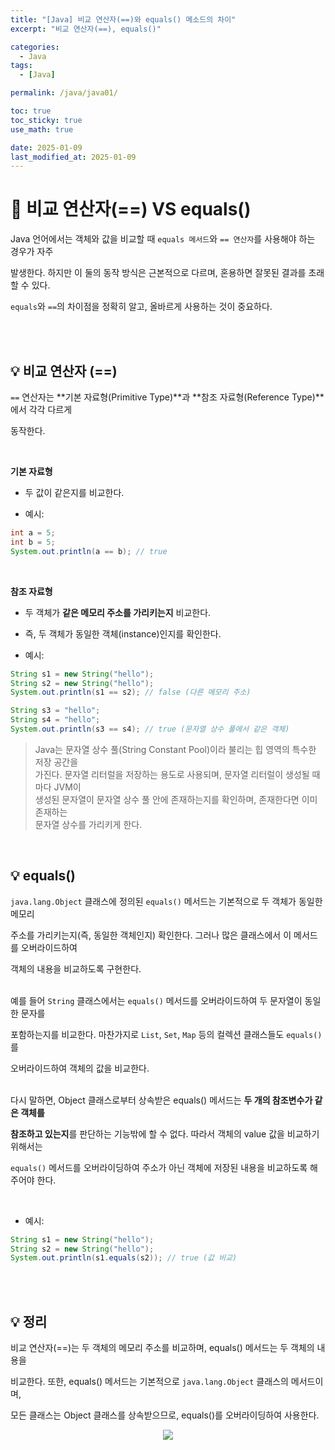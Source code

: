 ```yaml
---
title: "[Java] 비교 연산자(==)와 equals() 메소드의 차이"
excerpt: "비교 연산자(==), equals()"

categories:
  - Java
tags:
  - [Java]

permalink: /java/java01/

toc: true
toc_sticky: true
use_math: true

date: 2025-01-09
last_modified_at: 2025-01-09
---
```


# 👑 비교 연산자(==) VS equals()

Java 언어에서는 객체와 값을 비교할 때 `equals 메서드`와 `== 연산자`를 사용해야 하는 경우가 자주 <br>

발생한다. 하지만 이 둘의 동작 방식은 근본적으로 다르며, 혼용하면 잘못된 결과를 초래할 수 있다. <br>

`equals`와 `==`의 차이점을 정확히 알고, 올바르게 사용하는 것이 중요하다.

<br><br>

## 💡 비교 연산자 (==)

`==` 연산자는 **기본 자료형(Primitive Type)**과 **참조 자료형(Reference Type)**에서 각각 다르게 <br>

동작한다.

<br>

**기본 자료형** <br>

- 두 값이 같은지를 비교한다.

- 예시:

```java
int a = 5;
int b = 5;
System.out.println(a == b); // true
```

<br>

**참조 자료형** <br>

- 두 객체가 **같은 메모리 주소를 가리키는지** 비교한다.

- 즉, 두 객체가 동일한 객체(instance)인지를 확인한다.

- 예시:

```java
String s1 = new String("hello");
String s2 = new String("hello");
System.out.println(s1 == s2); // false (다른 메모리 주소)

String s3 = "hello";
String s4 = "hello";
System.out.println(s3 == s4); // true (문자열 상수 풀에서 같은 객체)
```

> Java는 문자열 상수 풀(String Constant Pool)이라 불리는 힙 영역의 특수한 저장 공간을 <br>
> 가진다. 문자열 리터럴을 저장하는 용도로 사용되며, 문자열 리터럴이 생성될 때마다 JVM이 <br>
> 생성된 문자열이 문자열 상수 풀 안에 존재하는지를 확인하며, 존재한다면 이미 존재하는 <br>
> 문자열 상수를 가리키게 한다. 

<br>

## 💡 equals()

`java.lang.Object` 클래스에 정의된 `equals()` 메서드는 기본적으로 두 객체가 동일한 메모리 <br>

주소를 가리키는지(즉, 동일한 객체인지) 확인한다. 그러나 많은 클래스에서 이 메서드를 오버라이드하여 <br>

객체의 내용을 비교하도록 구현한다. <br><br>

예를 들어 `String` 클래스에서는 `equals()` 메서드를 오버라이드하여 두 문자열이 동일한 문자를 <br>

포함하는지를 비교한다. 마찬가지로 `List`, `Set`, `Map` 등의 컬렉션 클래스들도 `equals()`를 <br>

오버라이드하여 객체의 값을 비교한다. <br><br>

다시 말하면, Object 클래스로부터 상속받은 equals() 메서드는 **두 개의 참조변수가 같은 객체를** <br>

**참조하고 있는지**를 판단하는 기능밖에 할 수 없다. 따라서 객체의 value 값을 비교하기 위해서는 <br>

`equals()` 메서드를 오버라이딩하여 주소가 아닌 객체에 저장된 내용을 비교하도록 해주어야 한다.

<br>

- 예시:

```java
String s1 = new String("hello");
String s2 = new String("hello");
System.out.println(s1.equals(s2)); // true (값 비교)
```

<br><br>

## 💡 정리

비교 연산자(==)는 두 객체의 메모리 주소를 비교하며, equals() 메서드는 두 객체의 내용을 <br>

비교한다. 또한, equals() 메서드는 기본적으로 `java.lang.Object` 클래스의 메서드이며, <br>

모든 클래스는 Object 클래스를 상속받으므로, equals()를 오버라이딩하여 사용한다.

<center><img src="https://github.com/user-attachments/assets/b83a1276-a932-427c-913a-5efa3b8cb760"></center>


